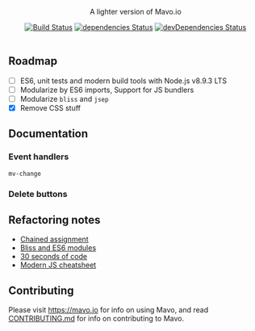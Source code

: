 <p align="center">
  A lighter version of Mavo.io
</p>

<p align="center">
  <a href="http://travis-ci.org/mycaule/mavo-light"><img src="https://api.travis-ci.org/mycaule/mavo-light.svg?branch=master" alt="Build Status"></a>
  <a href="https://david-dm.org/mycaule/mavo-light"><img src="https://david-dm.org/mycaule/mavo-light/status.svg" alt="dependencies Status"></a>
  <a href="https://david-dm.org/mycaule/mavo-light?type=dev"><img src="https://david-dm.org/mycaule/mavo-light/dev-status.svg" alt="devDependencies Status"></a>
  <br>
  <br>
</p>

## Roadmap

- [ ] ES6, unit tests and modern build tools with Node.js v8.9.3 LTS
- [ ] Modularize by ES6 imports, Support for JS bundlers
- [ ] Modularize `bliss` and `jsep`
- [x] Remove CSS stuff

## Documentation

### Event handlers

`mv-change`

### Delete buttons

## Refactoring notes

* [Chained assignment](https://stackoverflow.com/questions/3387247/in-javascript-is-chained-assignment-okay)
* [Bliss and ES6 modules](https://github.com/LeaVerou/bliss/issues/107)
* [30 seconds of code](https://30secondsofcode.org)
* [Modern JS cheatsheet](https://github.com/mbeaudru/modern-js-cheatsheet)

## Contributing
Please visit https://mavo.io for info on using Mavo, and read [CONTRIBUTING.md](https://github.com/mavoweb/mavo/blob/master/CONTRIBUTING.md) for info on contributing to Mavo.
